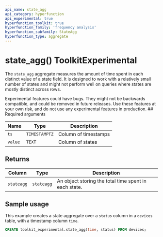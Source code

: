 ```yaml
---
api_name: state_agg
api_category: hyperfunction
api_experimental: true
hyperfunction_toolkit: true
hyperfunction_family: 'frequency analysis'
hyperfunction_subfamily: StateAgg
hyperfunction_type: aggregate
---
```


# state_agg()  <tag type="toolkit">Toolkit</tag><tag type="experimental">Experimental</tag>
The `state_agg` aggregate measures the amount of time spent in each 
distinct value of a state field. It is designed to work with a relatively small 
number of states and might not perform well on queries where states are 
mostly distinct across rows.

<highlight type="warning">
Experimental features could have bugs. They might not be backwards compatible,
and could be removed in future releases. Use these features at your own risk, and
do not use any experimental features in production.
</highlight>
## Required arguments

|Name|Type|Description|
|-|-|-|
|`ts`|`TIMESTAMPTZ`|Column of timestamps|
|`value`|`TEXT`|Column of states|

## Returns

|Column|Type|Description|
|-|-|-|
|`stateagg`|`stateagg`|An object storing the total time spent in each state.|

## Sample usage
This example creates a state aggregate over a `status` column in a `devices`
table, with a timestamp column `time`.
```sql
CREATE toolkit_experimental.state_agg(time, status) FROM devices;
```
